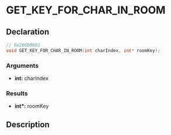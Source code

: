 # GET_KEY_FOR_CHAR_IN_ROOM

## Declaration
```cpp
// 0x266D0801
void GET_KEY_FOR_CHAR_IN_ROOM(int charIndex, int* roomKey);
```

### Arguments
- **int:** charIndex

### Results
- **int\*:** roomKey

## Description
